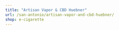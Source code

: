 ```yaml
---
title: "Artisan Vapor & CBD Huebner"
url: /san-antonio/artisan-vapor-and-cbd-huebner/
shop: e-cigarette
---
```

